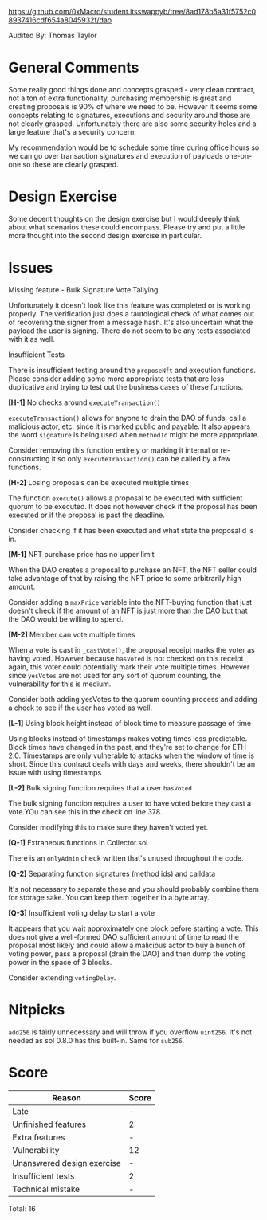 https://github.com/0xMacro/student.itsswappyb/tree/8ad178b5a31f5752c08937416cdf654a8045932f/dao

Audited By: Thomas Taylor

# General Comments

Some really good things done and concepts grasped - very clean contract, not a ton of extra functionality, purchasing membership is great and creating proposals is 90% of where we need to be. However it seems some concepts relating to signatures, executions and security around those are not clearly grasped. Unfortunately there are also some security holes and a large feature that's a security concern.

My recommendation would be to schedule some time during office hours so we can go over transaction signatures and execution of payloads one-on-one so these are clearly grasped. 

# Design Exercise

Some decent thoughts on the design exercise but I would deeply think about what scenarios these could encompass. Please try and put a little more thought into the second design exercise in particular.

# Issues

Missing feature - Bulk Signature Vote Tallying

Unfortunately it doesn't look like this feature was completed or is working properly. The verification just does a tautological check of what comes out of recovering the signer from a message hash. It's also uncertain what the payload the user is signing. There do not seem to be any tests associated with it as well.

Insufficient Tests 

There is insufficient testing around the `proposeNft` and execution functions. Please consider adding some more appropriate tests that are less duplicative and trying to test out the business cases of these functions.

**[H-1]** No checks around `executeTransaction()`

`executeTransaction()` allows for anyone to drain the DAO of funds, call a malicious actor, etc. since it is marked public and payable. It also appears the word `signature` is being used when `methodId` might be more appropriate. 

Consider removing this function entirely or marking it internal or re-constructing it so only `executeTransaction()` can be called by a few functions.

**[H-2]** Losing proposals can be executed multiple times

The function `execute()` allows a proposal to be executed with sufficient quorum to be executed. It does not however check if the proposal has been executed or if the proposal is past the deadline.

Consider checking if it has been executed and what state the proposalId is in.

**[M-1]** NFT purchase price has no upper limit

When the DAO creates a proposal to purchase an NFT, the NFT seller could take advantage of that by raising the NFT price to some arbitrarily high amount.

Consider adding a `maxPrice` variable into the NFT-buying function that just doesn't check if the amount of an NFT is just more than the DAO but that the DAO would be willing to spend.

**[M-2]** Member can vote multiple times

When a vote is cast in `_castVote()`, the proposal receipt marks the voter as having voted. However because `hasVoted` is not checked on this receipt again, this voter could potentially mark their vote multiple times. However since `yesVotes` are not used for any sort of quorum counting, the vulnerability for this is medium.

Consider both adding yesVotes to the quorum counting process and adding a check to see if the user has voted as well.

**[L-1]** Using block height instead of block time to measure passage of time

Using blocks instead of timestamps makes voting times less predictable. Block times have changed in the past, and they're set to change for ETH 2.0. Timestamps are only vulnerable to attacks when the window of time is short. Since this contract deals with days and weeks, there shouldn't be an issue with using timestamps

**[L-2]** Bulk signing function requires that a user `hasVoted`

The bulk signing function requires a user to have voted before they cast a vote.YOu can see this in the check on line 378.

Consider modifying this to make sure they haven't voted yet. 

**[Q-1]** Extraneous functions in Collector.sol

There is an `onlyAdmin` check written that's unused throughout the code. 

**[Q-2]** Separating function signatures (method ids) and calldata

It's not necessary to separate these and you should probably combine them for storage sake. You can keep them together in a byte array. 

**[Q-3]** Insufficient voting delay to start a vote

It appears that you wait approximately one block before starting a vote. This does not give a well-formed DAO sufficient amount of time to read the proposal most likely and could allow a malicious actor to buy a bunch of voting power, pass a proposal (drain the DAO) and then dump the voting power in the space of 3 blocks.

Consider extending `votingDelay`.

# Nitpicks

`add256` is fairly unnecessary and will throw if you overflow `uint256`. It's not needed as sol 0.8.0 has this built-in. Same for `sub256`.

# Score

| Reason | Score |
|-|-|
| Late                       | - |
| Unfinished features        | 2 |
| Extra features             | - |
| Vulnerability              | 12 |
| Unanswered design exercise | - |
| Insufficient tests         | 2 |
| Technical mistake          | - |

Total: 16
